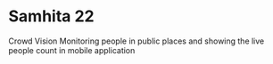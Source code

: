 # Samhita 22
Crowd Vision
    Monitoring people in public places and showing the live people count in mobile application 
